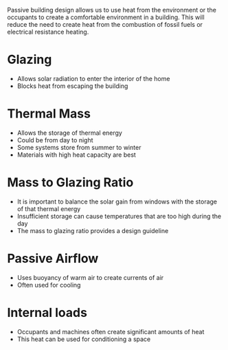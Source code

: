 Passive building design allows us to use heat from the environment or
the occupants to create a comfortable environment in a building.  This
will reduce the need to create heat from the combustion of fossil fuels
or electrical resistance heating.

# Glazing

- Allows solar radiation to enter the interior of the home
- Blocks heat from escaping the building

# Thermal Mass

- Allows the storage of thermal energy
- Could be from day to night
- Some systems store from summer to winter
- Materials with high heat capacity are best

# Mass to Glazing Ratio

- It is important to balance the solar gain from windows with the
    storage of that thermal energy
- Insufficient storage can cause temperatures that are too high during
    the day
- The mass to glazing ratio provides a design guideline

# Passive Airflow

- Uses buoyancy of warm air to create currents of air
- Often used for cooling

# Internal loads

- Occupants and machines often create significant amounts of heat
- This heat can be used for conditioning a space
